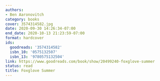 ```yaml
---
authors:
- Ben Aaronovitch
category: books
cover: 3574314582.jpg
date: 2020-09-30 14:26:34-07:00
end_date: 2020-10-13 21:23:59-07:00
format: hardcover
ids:
  goodreads: '3574314582'
  isbn_10: '0575132507'
  isbn_13: '9780575132504'
link: https://www.goodreads.com/book/show/20499240-foxglove-summer
status: read
title: Foxglove Summer
---
```

